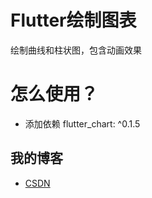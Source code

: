 # Flutter绘制图表

绘制曲线和柱状图，包含动画效果

# 怎么使用？

- 添加依赖
   flutter_chart: ^0.1.5

## 我的博客

- [CSDN](https://blog.csdn.net/sxt_zls)
